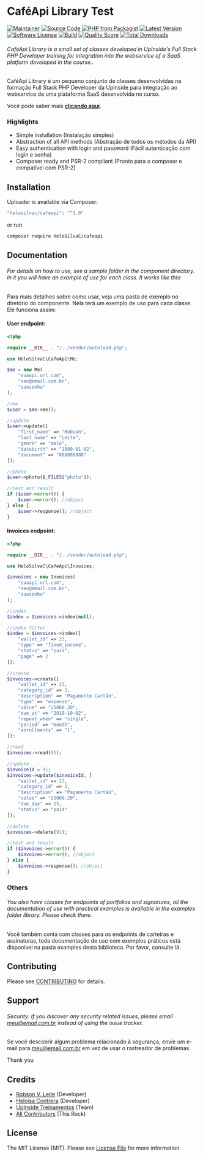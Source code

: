 # CaféApi Library Test

[![Maintainer](http://img.shields.io/badge/maintainer-@HeloSilvaC-blue.svg?style=flat-square)](https://twitter.com/HeloSilvaC)
[![Source Code](http://img.shields.io/badge/source-HeloSilvaC/cafeapi-blue.svg?style=flat-square)](https://github.com/HeloSilvaC/cafeapi)
[![PHP from Packagist](https://img.shields.io/packagist/php-v/HeloSilvaC/cafeapi.svg?style=flat-square)](https://packagist.org/packages/HeloSilvaC/cafeapi)
[![Latest Version](https://img.shields.io/github/release/HeloSilvaC/cafeapi.svg?style=flat-square)](https://github.com/HeloSilvaC/cafeapi/releases)
[![Software License](https://img.shields.io/badge/license-MIT-brightgreen.svg?style=flat-square)](LICENSE)
[![Build](https://img.shields.io/scrutinizer/build/g/HeloSilvaC/cafeapi.svg?style=flat-square)](https://scrutinizer-ci.com/g/HeloSilvaC/cafeapi)
[![Quality Score](https://img.shields.io/scrutinizer/g/HeloSilvaC/cafeapi.svg?style=flat-square)](https://scrutinizer-ci.com/g/HeloSilvaC/cafeapi)
[![Total Downloads](https://img.shields.io/packagist/dt/HeloSilvaC/cafeapi.svg?style=flat-square)](https://packagist.org/packages/cHeloSilvaC/cafeapi)

###### CaféApi Library is a small set of classes developed in UpInside's Full Stack PHP Developer training for integration into the webservice of a SaaS platform developed in the course..

CaféApi Library é um pequeno conjunto de classes desenvolvidas na formação Full Stack PHP Developer da UpInside para integração ao webservice de uma plataforma SaaS desenvolvida no curso.

Você pode saber mais **[clicando aqui](https://www.upinside.com.br/fsphp)**.

### Highlights

- Simple installation (Instalação simples)
- Abstraction of all API methods (Abstração de todos os métodos da API)
- Easy authentication with login and password (Fácil autenticação com login e senha)
- Composer ready and PSR-2 compliant (Pronto para o composer e compatível com PSR-2)

## Installation

Uploader is available via Composer:

```bash
"helosilvac/cafeapi": "^1.0"
```

or run

```bash
composer require HeloSilvaC/cafeapi
```

## Documentation

###### For details on how to use, see a sample folder in the component directory. In it you will have an example of use for each class. It works like this:

Para mais detalhes sobre como usar, veja uma pasta de exemplo no diretório do componente. Nela terá um exemplo de uso para cada classe. Ele funciona assim:

#### User endpoint:

```php
<?php

require __DIR__ . "/../vendor/autoload.php";

use HeloSilvaC\CafeApi\Me;

$me = new Me(
    "suaapi.url.com",
    "seu@email.com.br",
    "suasenha"
);

//me
$user = $me->me();

//update
$user->update([
    "first_name" => "Robson",
    "last_name" => "Leite",
    "genre" => "male",
    "datebirth" => "1980-01-02",
    "document" => "888888888"
]);

//photo
$user->photo($_FILES["photo"]);

//test and result
if ($user->error()) {
    $user->error(); //object
} else {
    $user->response(); //object
}
```

#### Invoices endpoint:

```php
<?php

require __DIR__ . "/../vendor/autoload.php";

use HeloSilvaC\CafeApi\Invoices;

$invoices = new Invoices(
    "suaapi.url.com",
    "seu@email.com.br",
    "suasenha"
);

//index
$index = $invoices->index(null);

//index filter
$index = $invoices->index([
    "wallet_id" => 23,
    "type" => "fixed_income",
    "status" => "paid",
    "page" => 2
]);

//create
$invoices->create([
    "wallet_id" => 23,
    "category_id" => 3,
    "description" => "Pagamento Cartão",
    "type" => "expense",
    "value" => "25000.20",
    "due_at" => "2019-10-02",
    "repeat_when" => "single",
    "period" => "month",
    "enrollments" => "1",
]);

//read
$invoices->read(91);

//update
$invoiceId = 91;
$invoices->update($invoiceId, [
    "wallet_id" => 23,
    "category_id" => 3,
    "description" => "Pagamento Cartão",
    "value" => "25000.20",
    "due_day" => 25,
    "status" => "paid"
]);

//delete
$invoices->delete(91);

//test and result
if ($invoices->error()) {
    $invoices->error(); //object
} else {
    $invoices->response(); //object
}
```

### Others

###### You also have classes for endpoints of portfolios and signatures, all the documentation of use with practical examples is available in the examples folder library. Please check there.

Você também conta com classes para os endpoints de carteiras e assinaturas, toda documentação de uso com exemplos práticos está disponível na pasta examples desta biblioteca. Por favor, consulte lá.

## Contributing

Please see [CONTRIBUTING](https://github.com/HeloSilvaC/uploader/blob/master/CONTRIBUTING.md) for details.

## Support

###### Security: If you discover any security related issues, please email meu@email.com.br instead of using the issue tracker.

Se você descobrir algum problema relacionado à segurança, envie um e-mail para meu@email.com.br em vez de usar o rastreador de problemas.

Thank you

## Credits

- [Robson V. Leite](https://github.com/robsonvleite) (Developer)
- [Heloísa Contrera](https://github.com/HeloSilvaC) (Developer)
- [UpInside Treinamentos](https://github.com/HeloSilvaC) (Team)
- [All Contributors](https://github.com/HeloSilvaC/cafeapi/contributors) (This Rock)

## License

The MIT License (MIT). Please see [License File](https://github.com/HeloSilvaC/cafeapi/blob/master/LICENSE) for more information.